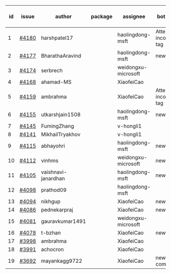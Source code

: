 | id | issue | author | package | assignee | bot advice | created date of issue | target release date | date from target |
| ------ | ------ | ------ | ------ | ------ | ------ | ------ | ------ | :-----: |
| 1 | [#4180](https://github.com/Azure/sdk-release-request/issues/4180) | harshpatel17 |  | haolingdong-msft | Attention to inconsistent tag | 05-18 | 06-23 |  |
| 2 | [#4177](https://github.com/Azure/sdk-release-request/issues/4177) | BharathaAravind |  | haolingdong-msft | new issue. | 05-18 | 06-23 |  |
| 3 | [#4174](https://github.com/Azure/sdk-release-request/issues/4174) | serbrech |  | weidongxu-microsoft |  | 05-18 | 06-23 |  |
| 4 | [#4168](https://github.com/Azure/sdk-release-request/issues/4168) | ahamad-MS |  | XiaofeiCao |  | 05-16 | 06-23 |  |
| 5 | [#4159](https://github.com/Azure/sdk-release-request/issues/4159) | ambrahma |  | XiaofeiCao | Attention to inconsistent tag | 05-11 | 05-26 |  |
| 6 | [#4155](https://github.com/Azure/sdk-release-request/issues/4155) | utkarshjain1508 |  | haolingdong-msft | new issue. | 05-11 | 05-26 |  |
| 7 | [#4145](https://github.com/Azure/sdk-release-request/issues/4145) | FumingZhang |  | v-hongli1 |  | 05-08 |  | 0 |
| 8 | [#4141](https://github.com/Azure/sdk-release-request/issues/4141) | MikhailTryakhov |  | v-hongli1 |  | 05-07 |  | 0 |
| 9 | [#4115](https://github.com/Azure/sdk-release-request/issues/4115) | abhayohri |  | haolingdong-msft | new issue. | 05-01 | 05-26 |  |
| 10 | [#4112](https://github.com/Azure/sdk-release-request/issues/4112) | vinhms |  | weidongxu-microsoft | new issue. | 04-28 | 05-26 |  |
| 11 | [#4105](https://github.com/Azure/sdk-release-request/issues/4105) | vaishnavi-janardhan |  | haolingdong-msft | new issue. | 04-27 | 05-26 |  |
| 12 | [#4098](https://github.com/Azure/sdk-release-request/issues/4098) | prathod09 |  | haolingdong-msft |  | 04-26 | 05-26 |  |
| 13 | [#4094](https://github.com/Azure/sdk-release-request/issues/4094) | nikhgup |  | XiaofeiCao | new issue. | 04-26 | 05-26 |  |
| 14 | [#4086](https://github.com/Azure/sdk-release-request/issues/4086) | pednekarpraj |  | XiaofeiCao | new issue. | 04-25 | 05-26 |  |
| 15 | [#4081](https://github.com/Azure/sdk-release-request/issues/4081) | gauravkumar1491 |  | weidongxu-microsoft |  | 04-24 | 05-26 |  |
| 16 | [#4078](https://github.com/Azure/sdk-release-request/issues/4078) | t-bzhan |  | XiaofeiCao | new issue. | 04-23 | 05-26 |  |
| 17 | [#3998](https://github.com/Azure/sdk-release-request/issues/3998) | ambrahma |  | XiaofeiCao |  | 03-27 | 04-28 |  |
| 18 | [#3991](https://github.com/Azure/sdk-release-request/issues/3991) | achocron |  | XiaofeiCao |  | 03-24 | 04-28 |  |
| 19 | [#3692](https://github.com/Azure/sdk-release-request/issues/3692) | mayankagg9722 |  | XiaofeiCao | new comment. | 01-24 | 02-24 |  |
